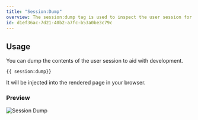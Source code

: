 ```yaml
---
title: "Session:Dump"
overview: The session:dump tag is used to inspect the user session for debugging purposes.
id: d1ef36ac-7d21-40b2-a7fc-b53a0be3c79c
---
```

## Usage

You can dump the contents of the user session to aid with development.
```
{{ session:dump}}
```

It will be injected into the rendered page in your browser.

<div class="screenshot">
    <h3>Preview</h3>
    <img src="/assets/examples/session-dump.png" alt="Session Dump">
</div>
